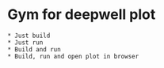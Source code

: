 # Gym for deepwell plot

    * Just build
    * Just run
    * Build and run
    * Build, run and open plot in browser
